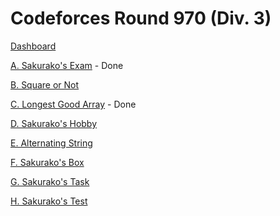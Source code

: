 # Codeforces Round 970 (Div. 3)

[Dashboard](https://codeforces.com/contest/2008)

[A. Sakurako's Exam](https://codeforces.com/contest/2008/problem/A) - Done

[B. Square or Not](https://codeforces.com/contest/2008/problem/B)

[C. Longest Good Array](https://codeforces.com/contest/2008/problem/C) - Done

[D. Sakurako's Hobby](https://codeforces.com/contest/2008/problem/D)

[E. Alternating String](https://codeforces.com/contest/2008/problem/E)

[F. Sakurako's Box](https://codeforces.com/contest/2008/problem/F)

[G. Sakurako's Task](https://codeforces.com/contest/2008/problem/G)

[H. Sakurako's Test](https://codeforces.com/contest/2008/problem/H)
